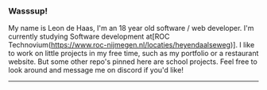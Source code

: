 ### Wasssup!

My name is Leon de Haas, I'm an 18 year old software / web developer. I'm currently studying Software development at[ROC Technovium(https://www.roc-nijmegen.nl/locaties/heyendaalseweg)]. I like to work on little projects in my free time, such as my portfolio or a restaurant website. But some other repo's pinned here are school projects. Feel free to look around and message me on discord if you'd like!
_________________________________________________________________________________________________________________________________________________________________________
